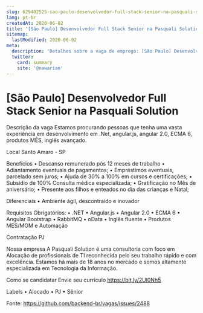 ```yaml
---
slug: 629402525-sao-paulo-desenvolvedor-full-stack-senior-na-pasquali-solution
lang: pt-br
createdAt: 2020-06-02
title: '[São Paulo] Desenvolvedor Full Stack Senior na Pasquali Solution - Vaga de Emprego'
sitemap:
  lastModified: 2020-06-02
meta:
  description: 'Detalhes sobre a vaga de emprego: [São Paulo] Desenvolvedor Full Stack Senior na Pasquali Solution'
  twitter:
    card: summary
    site: '@nawarian'
---
```


# [São Paulo] Desenvolvedor Full Stack Senior na Pasquali Solution

Descrição da vaga
Estamos procurando pessoas que tenha uma vasta experiência em desenvolvimento em .Net, angular.js, angular 2.0, ECMA 6, produtos MÊS, inglês avançado.

Local
Santo Amaro - SP

Benefícios
•	Descanso remunerado pós 12 meses de trabalho 
•	Adiantamento eventuais de pagamentos;
•	Empréstimos eventuais, parcelado sem juros;
•	Ajuda de 30% a 100% em cursos e certificações;
•	Subsídio de 100% Consulta médica especializada;
•	Gratificação no Mês de aniversário;
•	Presente aos filhos e enteados no dia das crianças e Natal;
	

Diferenciais
•	Ambiente ágil, descontraído e inovador 

Requisitos
Obrigatórios:
•	.NET
•	Angular.js
•	Angular 2.0
•	ECMA 6
•	Angular Bootstrap
•	RabbitMQ
•	oData
•	Inglês fluente
•	Produtos MES/MOM e Automação  

Contratação
PJ

Nossa empresa
A Pasquali Solution é uma consultoria com foco em Alocação de profissionais de TI reconhecida pelo seu trabalho rápido e com excelência.
Estamos há mais de 18 anos no mercado e somos altamente especializada em Tecnologia da Informação.

Como se candidatar
Envie seu currículo https://bit.ly/2Ul0Nh5

Labels
•	Alocado
•	PJ
•	Sênior 


Fonte: https://github.com/backend-br/vagas/issues/2488
